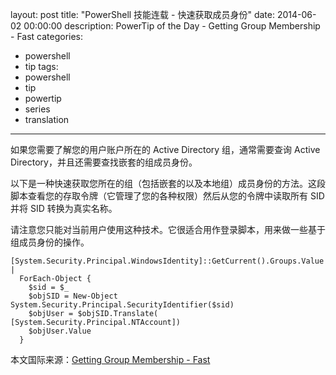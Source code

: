 ﻿layout: post
title: "PowerShell 技能连载 - 快速获取成员身份"
date: 2014-06-02 00:00:00
description: PowerTip of the Day - Getting Group Membership - Fast
categories:
- powershell
- tip
tags:
- powershell
- tip
- powertip
- series
- translation
---
如果您需要了解您的用户账户所在的 Active Directory 组，通常需要查询 Active Directory，并且还需要查找嵌套的组成员身份。

以下是一种快速获取您所在的组（包括嵌套的以及本地组）成员身份的方法。这段脚本查看您的存取令牌（它管理了您的各种权限）然后从您的令牌中读取所有 SID 并将 SID 转换为真实名称。

请注意您只能对当前用户使用这种技术。它很适合用作登录脚本，用来做一些基于组成员身份的操作。

    [System.Security.Principal.WindowsIdentity]::GetCurrent().Groups.Value |
      ForEach-Object {
        $sid = $_
        $objSID = New-Object System.Security.Principal.SecurityIdentifier($sid) 
        $objUser = $objSID.Translate( [System.Security.Principal.NTAccount]) 
        $objUser.Value
      } 

<!--more-->
本文国际来源：[Getting Group Membership - Fast](http://community.idera.com/powershell/powertips/b/tips/posts/getting-group-membership-fast)
